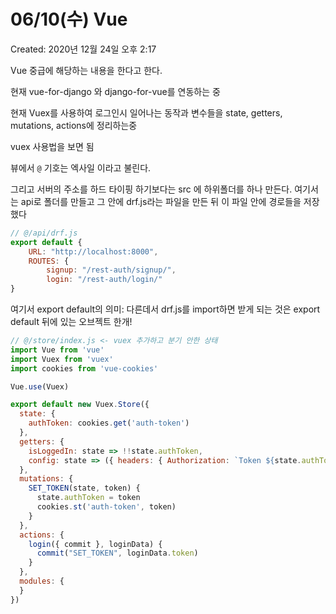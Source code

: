 # 06/10(수) Vue

Created: 2020년 12월 24일 오후 2:17

Vue 중급에 해당하는 내용을 한다고 한다.

현재 vue-for-django 와 django-for-vue를 연동하는 중

현재 Vuex를 사용하여 로그인시 일어나는 동작과 변수들을 state, getters, mutations, actions에 정리하는중

vuex 사용법을 보면 됨

뷰에서 `@` 기호는 엑사일 이라고 불린다.

그리고 서버의 주소를 하드 타이핑 하기보다는 src 에 하위폴더를 하나 만든다. 여기서는 api로 폴더를 만들고 그 안에 drf.js라는 파일을 만든 뒤 이 파일 안에 경로들을 저장했다

```jsx
// @/api/drf.js
export default {
	URL: "http://localhost:8000",
	ROUTES: {
		signup: "/rest-auth/signup/",
		login: "/rest-auth/login/"
}
```

여기서 export default의 의미: 다른데서 drf.js를 import하면 받게 되는 것은 export default 뒤에 있는 오브젝트 한개!

```jsx
// @/store/index.js <- vuex 추가하고 분기 안한 상태
import Vue from 'vue'
import Vuex from 'vuex'
import cookies from 'vue-cookies'

Vue.use(Vuex)

export default new Vuex.Store({
  state: {
    authToken: cookies.get('auth-token')
  },
  getters: {
    isLoggedIn: state => !!state.authToken,
    config: state => ({ headers: { Authorization: `Token ${state.authToken}` } })
  }, 
  mutations: {
    SET_TOKEN(state, token) {
      state.authToken = token
      cookies.st('auth-token', token)
    }
  },
  actions: {
    login({ commit }, loginData) {
      commit("SET_TOKEN", loginData.token)
    }
  },
  modules: {
  }
})

```
